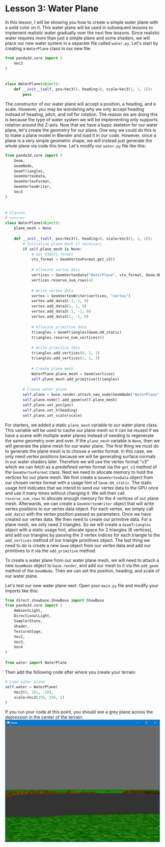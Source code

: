 # Lesson 3: Water Plane

In this lesson, I will be showing you how to create a simple water plane with a solid color on it. This water plane will be used in subsequent lessons to implement realistic water gradually over the next few lessons. Since realistic water requires more than just a simple plane and some shaders, we will place our new water system in a separate file called `water.py`. Let's start by creating a `WaterPlane` class in our new file:
```python
from panda3d.core import (
    Vec3
)


class WaterPlane(object):
    def __init__(self, pos=Vec3(), heading=0, scale=Vec3(1, 1, 1)):
        pass
```

The constructor of our water plane will accept a position, a heading, and a scale. However, you may be wondering why we only accept heading instead of heading, pitch, and roll for rotation. The reason we are doing this is because the type of water system we will be implementing only supports rotation around the Z-axis. Now that we have a basic skeleton for our water plane, let's create the geometry for our plane. One way we could do this is to make a plane model in Blender and load it in our code. However, since a plane is a very simple geometric shape, we will instead just generate the whole plane via code this time. Let's modify our `water.py` file like this:
```python
from panda3d.core import (
    Geom,
    GeomNode,
    GeomTriangles,
    GeomVertexData,
    GeomVertexFormat,
    GeomVertexWriter,
    Vec3
)


# Classes
# =======
class WaterPlane(object):
    plane_mesh = None

    def __init__(self, pos=Vec3(), heading=0, scale=Vec3(1, 1, 1)):
        # Initialize plane mesh if necessary
        if self.plane_mesh is None:
            # Get V3N3T2 format
            vtx_format = GeomVertexFormat.get_v3()

            # Allocate vertex data
            vertices = GeomVertexData("WaterPlane", vtx_format, Geom.UH_static)
            vertices.reserve_num_rows(4)

            # Write vertex data
            vertex = GeomVertexWriter(vertices, "vertex")
            vertex.add_data3(-1, 1, 0)
            vertex.add_data3(1, 1, 0)
            vertex.add_data3(-1, -1, 0)
            vertex.add_data3(1, -1, 0)

            # Allocate primitive data
            triangles = GeomTriangles(Geom.UH_static)
            triangles.reserve_num_vertices(6)

            # Write primitive data
            triangles.add_vertices(0, 2, 1)
            triangles.add_vertices(1, 2, 3)

            # Create plane mesh
            WaterPlane.plane_mesh = Geom(vertices)
            self.plane_mesh.add_primitive(triangles)

        # Create water plane
        self.plane = base.render.attach_new_node(GeomNode("WaterPlane"))
        self.plane.node().add_geom(self.plane_mesh)
        self.plane.set_pos(pos)
        self.plane.set_h(heading)
        self.plane.set_scale(scale)
```

For starters, we added a static `plane_mesh` variable to our water plane class. This variable will be used to cache our plane mesh so it can be reused if we have a scene with multiple water planes instead of needing to regenerate the same geometry over and over. If the `plane_mesh` variable is `None`, then we will generate the plane mesh for our water plane. The first thing we must do to generate the plane mesh is to choose a vertex format. In this case, we only need vertex positions because we will be generating surface normals in our water shaders later. Therefore we will use the vertex format "v3" which we can fetch as a predefined vertex format via the `get_v3` method of the `GeomVertexFormat` class. Next we need to allocate memory to hold the vertices for our plane mesh. We first create a `GeomVertexData` object from our chosen vertex format with a usage hint of `Geom.UH_static`. The static usage hint indicates that we intend to send our vertex data to the GPU once and use it many times without changing it. We will then call `reserve_num_rows` to allocate enough memory for the 4 vertices of our plane mesh. Afterwards, we can create a `GeomVertexWriter` object that will write vertex positions to our vertex data object. For each vertex, we simply call `add_data3` with the vertex position passed as parameters. Once we have created our vertex data. We then need to create our primitive data. For a plane mesh, we only need 2 triangles. So we will create a `GeomTriangles` object with a static usage hint, allocate space for 2 triangles (6 vertices), and add our triangles by passing the 3 vertex indices for each triangle to the `add_vertices` method of our triangle primitives object. The last thing we need to do is create a new `Geom` object from our vertex data and add our primitives to it via the `add_primitive` method.

To create a water plane from our water plane mesh, we will need to attach a new `GeomNode` object to `base.render`, and add our mesh to it via the `add_geom` method of the `GeomNode`. Then we can set the position, heading, and scale of our water plane.

Let's test our new water plane next. Open your `main.py` file and modify your imports like this:
```python
from direct.showbase.ShowBase import ShowBase
from panda3d.core import (
    AmbientLight,
    DirectionalLight,
    SamplerState,
    Shader,
    TextureStage,
    Vec2,
    Vec3,
    Vec4
)

from water import WaterPlane
```

Then add the following code after where you create your terrain:
```python
# Load water plane
self.water = WaterPlane(
    Vec3(0, 261, -20),
    scale=Vec3(256, 256, 1)
)
```

If you run your code at this point, you should see a grey plane across the depression in the center of the terrain:  
![water plane](https://github.com/Cybermals/panda3d-shader-tutorials/blob/main/legacy/terrain/03-water_plane/screenshots/01-water_plane.png?raw=true)
